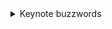<details>
<summary>Keynote buzzwords</summary>
# Keynote
https://youtu.be/nt_Uy59cK3k
* Intelligent cloud
* Intelligent edge
* professional developers
* pro devs
* Citizen developers
* first class
* Github
* Visual Studio Code
* Reimagine
* engage
* workflows
* new capabilities
* control
* adaptive biotechnology
* stream
* integrate
* large scale
* people-centric
* intensive scale
* inflection point
* impact / impacted
* inspiring / inspired
* digital teransformation
* Building blocks
* idea to code
* idea to cloud
* complete toolchain
* work from any device
* dashboards
* customize and extend
* rapid application development
* Power Platform
* legacy apps
* distributed
* distributed architecture
* Distributed computing
* distributed infrastructure
* cloud provider
* Innovating at every layer
* multi-cloud
* multi-layer
* Most comprehensive
* next phase
* Next level
* snapshot
* Integrated workflows
* exciting announcement
* your tools and your platforms
* harnesses the collective power of 
* power of community
* platform
* community
* mixed reality
* emergency response
* need the ability to 
* {need for a} faster, more agile response
* Github is "where developers build software together" 
* toolchain
* amplify 
* tracking
* fabric
* remote, simulate, and automate
* This translates to
* Rich scaffolding for...
* unifying
* seamless integration
* cross-section
* Adoption of...
* building blocks
* Faster, easier
* extensibility taht every developer needs
* innovating at every layer
* secure IoT
* bringing intelligence to physical sustems

### AI/ML 
* responsible AI
* most comprehensive
* bring intelligence to
* supercomputer

### Analytics
* Real-time analytics
* Limitless data
* limitless analytics
* Auditibility of audit
* Live analytics on real-time data

## O365 and Teams-related
* Teams
* Power Platform
* Fluid Framework
* collaborative canvas

# Satya-isms
* extraordinary times
* one of my favorite
* some of my fondest memories
* crisis
* "is THE best for"
* digital first responders
* to me, that's been a point of light
* It's incredible to see...
* It's amazing to see the progress you've made in such a short period of time.  It's remarkable.
* great example of 
* That's tremendous
* bringing together the best of
* ... two years of growth in two months
* Our commitment to...
* ... and that's so critical to...
* Great to see the progress
* {it} is the first...
* This translates to a rich opportunity for ...
* We've made tremenndous progress
* And the same is true for your...
* And we're taking to the next level
* With {thjng}, you can now ...
* We're already seeing {those who benefit} have this impact
</ details>

<details>
<summary>Template</summary>
* 
* 
* 
* 
* 
* 
* 
* 
* 
* 
* 
* 
* 
* 
* 
* 
* 
* 

</details>

<details>
<summary>Template</summary>
* 
* 
* 
* 
* 
* 
* 
* 
* 
* 
* 
* 
* 
* 
* 
* 
* 
* 

</details>

<details>
<summary>Template</summary>
* 
* 
* 
* 
* 
* 
* 
* 
* 
* 
* 
* 
* 
* 
* 
* 
* 
* 

</details>